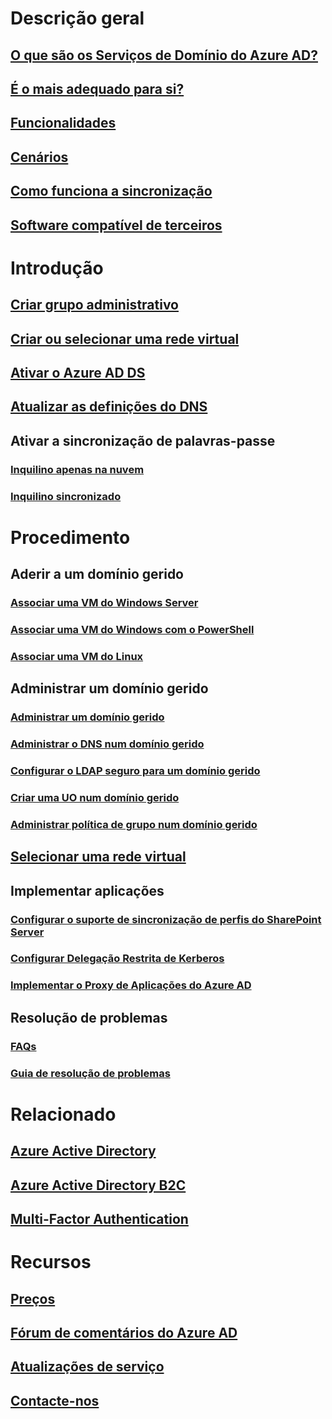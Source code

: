 # Descrição geral
## [O que são os Serviços de Domínio do Azure AD?](active-directory-ds-overview.md)
## [É o mais adequado para si?](active-directory-ds-comparison.md)
## [Funcionalidades](active-directory-ds-features.md)
## [Cenários](active-directory-ds-scenarios.md)
## [Como funciona a sincronização](active-directory-ds-synchronization.md)
## [Software compatível de terceiros](active-directory-ds-compatible-software.md)

# Introdução
## [Criar grupo administrativo](active-directory-ds-getting-started.md)
## [Criar ou selecionar uma rede virtual](active-directory-ds-getting-started-vnet.md)
## [Ativar o Azure AD DS](active-directory-ds-getting-started-enableaadds.md)
## [Atualizar as definições do DNS](active-directory-ds-getting-started-dns.md)
## Ativar a sincronização de palavras-passe
### [Inquilino apenas na nuvem](active-directory-ds-getting-started-password-sync.md)
### [Inquilino sincronizado](active-directory-ds-getting-started-password-sync-synced-tenant.md)

# Procedimento
## Aderir a um domínio gerido
### [Associar uma VM do Windows Server](active-directory-ds-admin-guide-join-windows-vm.md)
### [Associar uma VM do Windows com o PowerShell](active-directory-ds-admin-guide-join-windows-vm-classic-powershell.md)
### [Associar uma VM do Linux](active-directory-ds-admin-guide-join-rhel-linux-vm.md)
## Administrar um domínio gerido
### [Administrar um domínio gerido](active-directory-ds-admin-guide-administer-domain.md)
### [Administrar o DNS num domínio gerido](active-directory-ds-admin-guide-administer-dns.md)
### [Configurar o LDAP seguro para um domínio gerido](active-directory-ds-admin-guide-configure-secure-ldap.md)
### [Criar uma UO num domínio gerido](active-directory-ds-admin-guide-create-ou.md)
### [Administrar política de grupo num domínio gerido](active-directory-ds-admin-guide-administer-group-policy.md)
## [Selecionar uma rede virtual](active-directory-ds-networking.md)
## Implementar aplicações
### [Configurar o suporte de sincronização de perfis do SharePoint Server](active-directory-ds-enable-sharepoint-profile-sync.md)
### [Configurar Delegação Restrita de Kerberos](active-directory-ds-enable-kcd.md)
### [Implementar o Proxy de Aplicações do Azure AD](active-directory-ds-deploy-azure-app-proxy.md)
## Resolução de problemas
### [FAQs](active-directory-ds-faqs.md)
### [Guia de resolução de problemas](active-directory-ds-troubleshooting.md)

# Relacionado
## [Azure Active Directory](../active-directory/active-directory-whatis.md)
## [Azure Active Directory B2C](../active-directory-b2c/active-directory-b2c-overview.md)
## [Multi-Factor Authentication](../multi-factor-authentication/multi-factor-authentication.md)

# Recursos
## [Preços](https://azure.microsoft.com/pricing/details/active-directory-ds/)
## [Fórum de comentários do Azure AD](https://feedback.azure.com/forums/169401-azure-active-directory)
## [Atualizações de serviço](https://azure.microsoft.com/updates/?product=active-directory-ds)
## [Contacte-nos](active-directory-ds-contact-us.md)


<!--HONumber=Feb17_HO1-->


